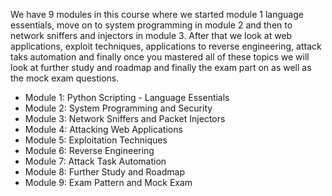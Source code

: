 We have 9 modules in this course where we started module 1 language essentials, move on to system programming in module 2 and then to network sniffers and injectors in module 3. After that we look at web applications, exploit techniques, applications to reverse engineering, attack taks automation and finally once you mastered all of these topics we will look at further study and roadmap and finally the exam part on as well as the mock exam questions.

* Module 1: Python Scripting - Language Essentials
* Module 2: System Programming and Security
* Module 3: Network Sniffers and Packet Injectors
* Module 4: Attacking Web Applications 
* Module 5: Exploitation Techniques
* Module 6: Reverse Engineering 
* Module 7: Attack Task Automation
* Module 8: Further Study and Roadmap
* Module 9: Exam Pattern and Mock Exam 